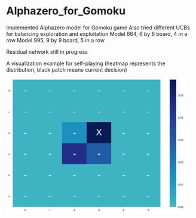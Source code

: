 # Alphazero_for_Gomoku

Implemented Alphazero model for Gomoku game
Also tried different UCBs for balancing exploration and exploitation
Model 664, 6 by 6 board, 4 in a row
Model 995, 9 by 9 board, 5 in a row

Residual network still in progress

A visualization example for self-playing (heatmap represents the distribution, black patch means current decision)


![self-play](https://github.com/excelmaxx/Alphazero_for_Gomoku/blob/master/gomoku.gif)
